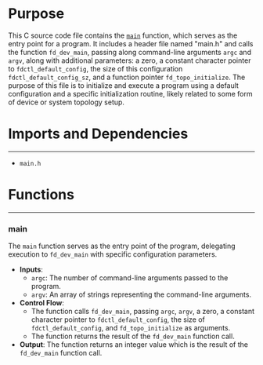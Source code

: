# Purpose
This C source code file contains the [`main`](#main) function, which serves as the entry point for a program. It includes a header file named "main.h" and calls the function `fd_dev_main`, passing along command-line arguments `argc` and `argv`, along with additional parameters: a zero, a constant character pointer to `fdctl_default_config`, the size of this configuration `fdctl_default_config_sz`, and a function pointer `fd_topo_initialize`. The purpose of this file is to initialize and execute a program using a default configuration and a specific initialization routine, likely related to some form of device or system topology setup.
# Imports and Dependencies

---
- `main.h`


# Functions

---
### main<!-- {{#callable:main}} -->
The `main` function serves as the entry point of the program, delegating execution to `fd_dev_main` with specific configuration parameters.
- **Inputs**:
    - `argc`: The number of command-line arguments passed to the program.
    - `argv`: An array of strings representing the command-line arguments.
- **Control Flow**:
    - The function calls `fd_dev_main`, passing `argc`, `argv`, a zero, a constant character pointer to `fdctl_default_config`, the size of `fdctl_default_config`, and `fd_topo_initialize` as arguments.
    - The function returns the result of the `fd_dev_main` function call.
- **Output**: The function returns an integer value which is the result of the `fd_dev_main` function call.


